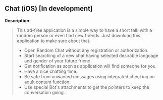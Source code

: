 ## Chat (iOS) [In development]

**Description:** 
>This ad-free application is a simple way to have a short talk with a random person or even find new friends. Just download this application to make sure about that. 
>
> - Open Random Chat without any registration or authorization.
> - Start searching of a new chat having selected desirable language and gender of your future friend.
> - Get notification as soon as application will find someone for you.
> - Have a nice chatting time.
> - Be safe from unwanted messages using integrated checking on adult content function.
> - Use special Bot's attachments to get the pointers to keep the conversation going.
